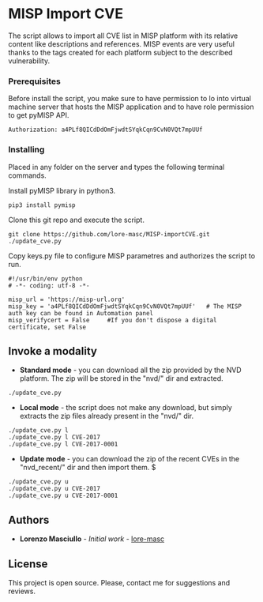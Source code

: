 # MISP Import CVE

The script allows to import all CVE list in MISP platform with its relative content like descriptions and references. MISP events are very useful thanks to the tags created for each platform subject to the described vulnerability.

### Prerequisites

Before install the script, you make sure to have permission to lo into virtual machine server that hosts the MISP application and to have role permission to get pyMISP API.

```
Authorization: a4PLf8QICdDdOmFjwdtSYqkCqn9CvN0VQt7mpUUf
```

### Installing

Placed in any folder on the server and types the following terminal commands.

Install pyMISP library in python3.

```
pip3 install pymisp
```

Clone this git repo and execute the script.

```
git clone https://github.com/lore-masc/MISP-importCVE.git
./update_cve.py
```

Copy keys.py file to configure MISP parametres and authorizes the script to run.

```
#!/usr/bin/env python
# -*- coding: utf-8 -*-

misp_url = 'https://misp-url.org'
misp_key = 'a4PLf8QICdDdOmFjwdtSYqkCqn9CvN0VQt7mpUUf'	# The MISP auth key can be found in Automation panel
misp_verifycert = False		#If you don't dispose a digital certificate, set False

```

## Invoke a modality

* **Standard mode** - you can download all the zip provided by the NVD platform. The zip will be stored in the "nvd/" dir and extracted.
```
./update_cve.py
```
* **Local mode** - the script does not make any download, but simply extracts the zip files already present in the "nvd/" dir.
```
./update_cve.py l
./update_cve.py l CVE-2017
./update_cve.py l CVE-2017-0001
```
* **Update mode** - you can download the zip of the recent CVEs in the "nvd_recent/" dir and then import them.
$
```
./update_cve.py u
./update_cve.py u CVE-2017
./update_cve.py u CVE-2017-0001
```

## Authors

* **Lorenzo Masciullo** - *Initial work* - [lore-masc](https://github.com/lore-masc)

## License

This project is open source. Please, contact me for suggestions and reviews.

